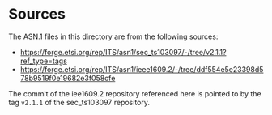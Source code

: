# Sources
The ASN.1 files in this directory are from the following sources:
- https://forge.etsi.org/rep/ITS/asn1/sec_ts103097/-/tree/v2.1.1?ref_type=tags
- https://forge.etsi.org/rep/ITS/asn1/ieee1609.2/-/tree/ddf554e5e23398d578b9519f0e19682e3f058cfe

The commit of the iee1609.2 repository referenced here is pointed to by the tag `v2.1.1` of the sec_ts103097 repository.